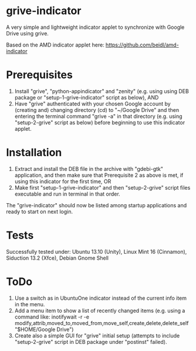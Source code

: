 grive-indicator
===============

A very simple and lightweight indicator applet to synchronize with Google Drive using grive.

Based on the AMD indicator applet here: https://github.com/beidl/amd-indicator

Prerequisites
===============

1. Install "grive", "python-appindicator" and "zenity" (e.g. using using DEB package or "setup-1-grive-indicator" script as below), AND
2. Have "grive" authenticated with your chosen Google account by (creating and) changing directory (cd) to "~/Google Drive" and then entering the terminal command "grive -a" in that directory (e.g. using "setup-2-grive" script as below)
before beginning to use this indicator applet.

Installation
===============
1. Extract and install the DEB file in the archive with "gdebi-gtk" application, and then make sure that Prerequisite 2 as above is met, if using this indicator for the first time, OR
2. Make first "setup-1-grive-indicator" and then "setup-2-grive" script files executable and run in terminal in that order.

The "grive-indicator" should now be listed among startup applications and ready to start on next login.


Tests
===============
Successfully tested under: Ubuntu 13.10 (Unity), Linux Mint 16 (Cinnamon), Siduction 13.2 (Xfce), Debian Gnome Shell

ToDo
===============

1. Use a switch as in UbuntuOne indicator instead of the current info item in the menu.
2. Add a menu item to show a list of recently changed items (e.g. using a command like: inotifywait -r -e modify,attrib,moved_to,moved_from,move_self,create,delete,delete_self "$HOME/Google Drive")
3. Create also a simple GUI for "grive" initial setup (attempts to include "setup-2-grive" script in DEB package under "postinst" failed).

